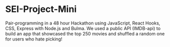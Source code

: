 # SEI-Project-Mini
Pair-programming in a 48 hour Hackathon using JavaScript, React Hooks, CSS, Express with Node.js and Bulma. We used a public API (IMDB-api) to build an app that showcased the top 250 movies and shuffled a random one for users who hate picking!
